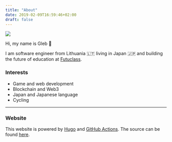 ```yaml
---
title: "About"
date: 2019-02-09T16:59:46+02:00
draft: false
---
```

![][image-1]

Hi, my name is Gleb 👋

I am software engineer from Lithuania 🇱🇹 living in Japan 🇯🇵 and building the future of education at [Futuclass][0].

### Interests
* Game and web development
* Blockchain and Web3
* Japan and Japanese language
* Cycling


---
### Website
This website is powered by [Hugo][1] and [GitHub Actions][2]. The source can be found [here][3].

[0]:  https://futuclass.com
[1]:	https://gohugo.io
[2]:	https://github.com/skibitsky/skibitsky.github.io/actions
[3]:	https://github.com/skibitsky/skibitsky.github.io

[image-1]:	https://skibitsky.com/images/me.webp
